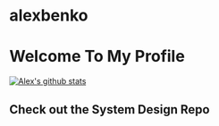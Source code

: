 # alexbenko
<h1>Welcome To My Profile</h1>

[![Alex's github stats](https://github-readme-stats.vercel.app/api?username=alexbenko)](https://github.com/anuraghazra/github-readme-stats)

<h2> Check out the System Design Repo </h2>
